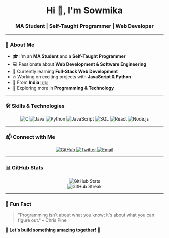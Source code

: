   <!-- Sowmika's GitHub Profile -->

   <h1 align="center">Hi 👋, I'm Sowmika</h1>
   <h3 align="center">MA Student | Self-Taught Programmer | Web Developer</h3>

   ---

   ### 🚀 About Me
   - 🎓 I'm an **MA Student** and a **Self-Taught Programmer**
   - 💻 Passionate about **Web Development & Software Engineering**
   - 🌱 Currently learning **Full-Stack Web Development**
   - 🔥 Working on exciting projects with **JavaScript & Python**
   - 📍 From **India** 🇮🇳
   - 📖 Exploring more in **Programming & Technology**

   ---

   ### 🛠️ Skills & Technologies
   
   <p align="center">
     <img src="https://img.shields.io/badge/-C-00599C?logo=c&logoColor=white&style=for-the-badge" alt="C" />
     <img src="https://img.shields.io/badge/-Java-007396?logo=java&logoColor=white&style=for-the-badge" alt="Java" />
     <img src="https://img.shields.io/badge/-Python-3776AB?logo=python&logoColor=white&style=for-the-badge" alt="Python" />
     <img src="https://img.shields.io/badge/-JavaScript-F7DF1E?logo=javascript&logoColor=black&style=for-the-badge" alt="JavaScript" />
     <img src="https://img.shields.io/badge/-SQL-4479A1?logo=mysql&logoColor=white&style=for-the-badge" alt="SQL" />
     <img src="https://img.shields.io/badge/-React-61DAFB?logo=react&logoColor=black&style=for-the-badge" alt="React" />
     <img src="https://img.shields.io/badge/-Node.js-339933?logo=node.js&logoColor=white&style=for-the-badge" alt="Node.js" />
   </p>

   ---

   ### 📬 Connect with Me
   <p align="center">
     <a href="https://github.com/SowmisHud" target="_blank">
       <img src="https://img.shields.io/badge/GitHub-181717?logo=github&logoColor=white&style=for-the-badge" alt="GitHub" />
     </a>
     <a href="https://twitter.com/yourusername" target="_blank">
       <img src="https://img.shields.io/badge/Twitter-1DA1F2?logo=twitter&logoColor=white&style=for-the-badge" alt="Twitter" />
     </a>
     <a href="mailto:your-email@example.com">
       <img src="https://img.shields.io/badge/Email-D14836?logo=gmail&logoColor=white&style=for-the-badge" alt="Email" />
     </a>
   </p>

   ---

   ### 📊 GitHub Stats
   <p align="center">
     <img src="https://github-readme-stats.vercel.app/api?username=SowmisHud&show_icons=true&theme=radical" alt="GitHub Stats" />
     <br>
     <img src="https://github-readme-streak-stats.herokuapp.com/?user=SowmisHud&theme=radical" alt="GitHub Streak" />
   </p>

   ---

   ### 🌟 Fun Fact
   > "Programming isn't about what you know; it's about what you can figure out." – Chris Pine

   🚀 **Let's build something amazing together!** 🚀

